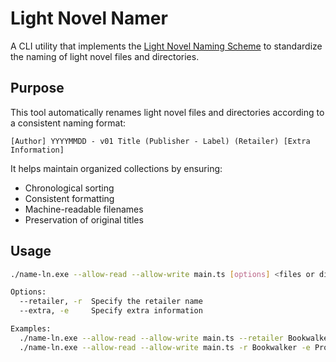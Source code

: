# Light Novel Namer

A CLI utility that implements the [Light Novel Naming Scheme](https://github.com/MarvNC/light-novel-naming-scheme) to standardize the naming of light novel files and directories.

## Purpose

This tool automatically renames light novel files and directories according to a consistent naming format:

```
[Author] YYYYMMDD - v01 Title (Publisher - Label) (Retailer) [Extra Information]
```

It helps maintain organized collections by ensuring:

- Chronological sorting
- Consistent formatting
- Machine-readable filenames
- Preservation of original titles

## Usage

```bash
./name-ln.exe --allow-read --allow-write main.ts [options] <files or directories>

Options:
  --retailer, -r  Specify the retailer name
  --extra, -e     Specify extra information

Examples:
  ./name-ln.exe --allow-read --allow-write main.ts --retailer Bookwalker --extra Promo file1.epub file2.epub
  ./name-ln.exe --allow-read --allow-write main.ts -r Bookwalker -e Promo dir1 dir2
```
